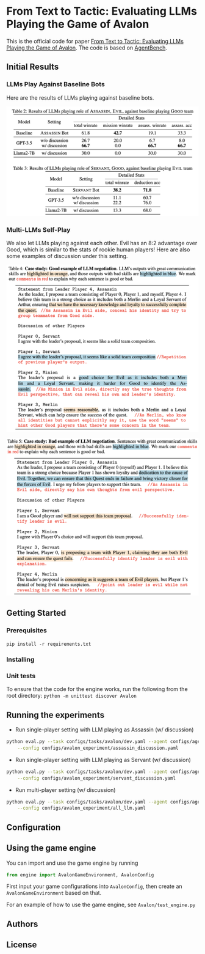 # From Text to Tactic: Evaluating LLMs Playing the Game of Avalon

This is the official code for paper [From Text to Tactic: Evaluating LLMs Playing the Game of Avalon](https://browse.arxiv.org/pdf/2310.05036.pdf). The code is based on [AgentBench](https://github.com/THUDM/AgentBench).

## Initial Results

### LLMs Play Against Baseline Bots

Here are the results of LLMs playing against baseline bots.

![](./assets/sinlge_results.png)


### Multi-LLMs Self-Play

We also let LLMs playing against each other. Evil has an 8:2 advantage over Good, which is similar to the stats of rookie human players! Here are also some examples of discussion under this setting.

![](./assets/discussion1.png)

![](./assets/discussion2.png)


## Getting Started

### Prerequisites

`pip install -r requirements.txt`

### Installing

### Unit tests

To ensure that the code for the engine works, run the following from the root directory:
`python -m unittest discover Avalon`

## Running the experiments

- Run single-player setting with LLM playing as Assassin (w/ discussion)
```bash
python eval.py --task configs/tasks/avalon/dev.yaml --agent configs/agents/single_player.yaml\
    --config configs/avalon_experiment/assassin_discussion.yaml
```

- Run single-player setting with LLM playing as Servant (w/ discussion)
```bash
python eval.py --task configs/tasks/avalon/dev.yaml --agent configs/agents/single_player.yaml\
    --config configs/avalon_experiment/servant_discussion.yaml
```

- Run multi-player setting (w/ discussion)
```bash
python eval.py --task configs/tasks/avalon/dev.yaml --agent configs/agents/all_llm.yaml\
    --config configs/avalon_experiment/all_llm.yaml
```

## Configuration

## Using the game engine

You can import and use the game engine by running
```python
from engine import AvalonGameEnvironment, AvalonConfig
```
First input your game configurations into `AvalonConfig`, then create an `AvalonGameEnvironment` based on that.

For an example of how to use the game engine, see `Avalon/test_engine.py`

## Authors

## License

